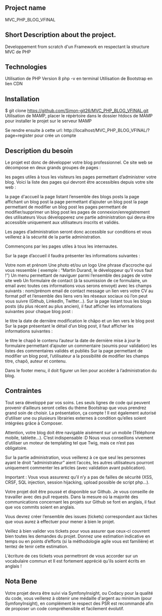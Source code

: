 ## Project name
MVC_PHP_BLOG_VFINAL

## Short Description about the project.
Developpement from scratch d'un Framework en respectant la structure MVC de PHP

## Technologies
Utilisation de PHP Version 8   php -v en terminal
Utilisation de Bootstrap en lien CDN

## Installation
$ git clone https://github.com/Simon-git26/MVC_PHP_BLOG_VFINAL.git
Utilisation de MAMP, placer le répèrtoire dans le dossier htdocs de MAMP pour installer le projet sur le serveur MAMP

Se rendre ensuite à cette url: http://localhost/MVC_PHP_BLOG_VFINAL/?page=register pour crée un compte 


## Description du besoin
Le projet est donc de développer votre blog professionnel. Ce site web se décompose en deux grands groupes de pages :

les pages utiles à tous les visiteurs
les pages permettant d’administrer votre blog.
Voici la liste des pages qui devront être accessibles depuis votre site web :

la page d'accueil
la page listant l’ensemble des blogs posts
la page affichant un blog post
la page permettant d’ajouter un blog post
la page permettant de modifier un blog post
les pages permettant de modifier/supprimer un blog post
les pages de connexion/enregistrement des utilisateurs
Vous développerez une partie administration qui devra être accessible uniquement aux utilisateurs inscrits et validés.

Les pages d’administration seront donc accessible sur conditions et vous veillerez à la sécurité de la partie administration.

Commençons par les pages utiles à tous les internautes.

Sur la page d’accueil il faudra présenter les informations suivantes :

Votre nom et prénom
Une photo et/ou un logo
Une phrase d’accroche qui vous ressemble ( exemple : “Martin Durand, le développeur qu’il vous faut !”)
Un menu permettant de naviguer parmi l’ensemble des pages de votre site web
Un formulaire de contact (à la soumission de ce formulaire, un email avec toutes ces informations vous serons envoyé) avec les champs suivants :
nom/prénom
email de contact
message
un lien vers votre CV au format pdf
et l’ensemble des liens vers les réseaux sociaux où l’on peut vous suivre (Github, LinkedIn, Twitter…).
Sur la page listant tous les blogs posts (du plus récent au plus ancien), il faut afficher les informations suivantes pour chaque blog post :

le titre
la date de dernière modification
le châpo
et un lien vers le blog post
Sur la page présentant le détail d’un blog post, il faut afficher les informations suivantes :

le titre
le chapô
le contenu
l’auteur
la date de dernière mise à jour
le formulaire permettant d’ajouter un commentaire (soumis pour validation)
les listes des commentaires validés et publiés
Sur la page permettant de modifier un blog post, l’utilisateur a la possibilité de modifier les champs titre, chapô, auteur et contenu.

Dans le footer menu, il doit figurer un lien pour accéder à l’administration du blog.



## Contraintes
Tout sera développé par vos soins. Les seuls lignes de code qui peuvent provenir d’ailleurs seront celles du thème Bootstrap que vous prendrez grand soin de choisir. La présentation, ça compte ! Il est également autorisé d’utiliser une ou plusieurs librairies externes à condition qu’elles soient intégrées grâce à Composer.

Attention, votre blog doit être navigable aisément sur un mobile (Téléphone mobile, tablette…). C’est indispensable :D Nous vous conseillons vivement d’utiliser un moteur de templating tel que Twig, mais ce n’est pas obligatoire.

Sur la partie administration, vous veillerez à ce que seul les personnes ayant le droit “administrateur” aient l’accès, les autres utilisateurs pourront uniquement commenter les articles (avec validation avant publication).

Important : Vous vous assurerez qu’il n’y a pas de failles de sécurité (XSS, CRSF, SQL injection, session hijacking, upload possible de script php…).

Votre projet doit être poussé et disponible sur Github. Je vous conseille de travailler avec des pull requests. Dans la mesure où la majorité des communications concernant les projets sur Github se font en anglais, il faut que vos commits soient en anglais.

Vous devrez créer l’ensemble des issues (tickets) correspondant aux tâches que vous aurez à effectuer pour mener à bien le projet.

Veillez à bien valider vos tickets pour vous assurer que ceux-ci couvrent bien toutes les demandes du projet. Donnez une estimation indicative en temps ou en points d’efforts (si la méthodologie agile vous est familière) et tentez de tenir cette estimation.

L’écriture de ces tickets vous permettront de vous accorder sur un vocabulaire commun et Il est fortement apprécié qu’ils soient écrits en anglais !



## Nota Bene
Votre projet devra être suivi via SymfonyInsight, ou Codacy pour la qualité du code, vous veillerez à obtenir une médaille d'argent au minimum (pour SymfonyInsight), en complément le respect des PSR est recommandé afin de proposer un code compréhensible et facilement évolutif.
